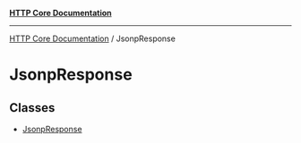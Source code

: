 [**HTTP Core Documentation**](../README.md)

***

[HTTP Core Documentation](../README.md) / JsonpResponse

# JsonpResponse

## Classes

- [JsonpResponse](classes/JsonpResponse.md)

